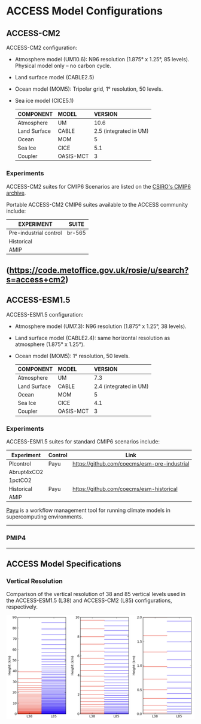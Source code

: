 
# ACCESS Model Configurations

## ACCESS-CM2

ACCESS-CM2 configuration: 

- Atmosphere model (UM10.6): N96 resolution (1.875° x 1.25°, 85 levels). Physical model only – no carbon cycle.

- Land surface model (CABLE2.5) 

- Ocean model (MOM5): Tripolar grid, 1° resolution, 50 levels.

- Sea ice model (CICE5.1) 

    | COMPONENT     | MODEL         | VERSION               |
    | ------------- | ------------- | --------------------- |
    | Atmosphere    | UM            | 10.6                  |
    | Land Surface  | CABLE         | 2.5 (integrated in UM)|
    | Ocean         | MOM	        | 5                     |
    | Sea Ice       | CICE          | 5.1                   |
    | Coupler       | OASIS-MCT     | 3                     |

### Experiments

ACCESS-CM2 suites for CMIP6 Scenarios are listed on the [CSIRO's CMIP6 archive](https://confluence.csiro.au/display/ACCESS/CMIP6+Archive+-+ACCESS-CM2). 

Portable ACCESS-CM2 CMIP6 suites available to the ACCESS community include: 


   | EXPERIMENT                     | SUITE         |
   | ------------------------------ | ------------- |
   | Pre-industrial control         | br-565        |
   | Historical                     |               |
   | AMIP                           |               |

(https://code.metoffice.gov.uk/rosie/u/search?s=access+cm2)
-----------------------------

## ACCESS-ESM1.5

ACCESS-ESM1.5 configuration:

- Atmosphere model (UM7.3): N96 resolution (1.875° x 1.25°, 38 levels). 

- Land surface model (CABLE2.4): same horizontal resolution as atmosphere (1.875° x 1.25°).

- Ocean model (MOM5): 1° resolution, 50 levels.

    | COMPONENT     | MODEL         | VERSION               |
    | ------------- | ------------- | --------------------- |
    | Atmosphere    | UM            | 7.3                   |
    | Land Surface  | CABLE         | 2.4 (integrated in UM)|
    | Ocean         | MOM	        | 5                     |
    | Sea Ice       | CICE          | 4.1                   |
    | Coupler       | OASIS-MCT     | 3                     |


### Experiments

ACCESS-ESM1.5 suites for standard CMIP6 scenarios include:

| Experiment   | Control | Link                                         |
| ------------ | --------| -------------------------------------------- |
| PIcontrol    | Payu    | ​https://github.com/coecms/esm-pre-industrial |
| Abrupt4xCO2  |         |                                              |
| 1pctCO2      |         |                                              |
| Historical   | Payu    | ​https://github.com/coecms/esm-historical     |
|AMIP         |         |                               |

 

[Payu](https://payu.readthedocs.io/en/latest/) is a workflow management tool for running climate models in supercomputing environments. 

-----------------------------
### PMIP4	

-----------------------------
## ACCESS Model Specifications
### Vertical Resolution
Comparison of the vertical resolution of 38 and 85 vertical levels used in the ACCESS-ESM1.5 (L38) and ACCESS-CM2 (L85) configurations, respectively. 

![Vertical_levels](./cm2-vertical-levels.jpg "Different vertical resolution: L38 versus L85")

